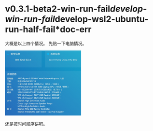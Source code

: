 # v0.3.1-beta2-win-run-fail*develop-win-run-fail*develop-wsl2-ubuntu-run-half-fail*doc-err
大概是以上四个情况。
先贴一下电脑情况。

<img src="https://github.com/shlin0415/TmpForIssues/blob/main/20250914-091657.jpg" style="width:50%;" alt="description" />

还是按时间顺序讲吧。

